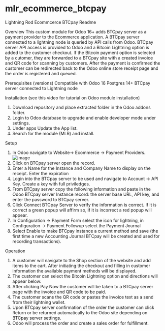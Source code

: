 # mlr_ecommerce_btcpay
Lightning Rod Ecommcerce BTCpay Readme

Overview
This custom module for Odoo 16+ adds BTCpay server as a payment provider to the Ecommerce application. A BTCpay server connected to a lightning node is queried by API calls from Odoo. BTCpay server API access is provided to Odoo and a Bitcoin Lightning option is added to the customer checkout. If the Bitcoin payment option is selected by a cutomer, they are forwarded to a BTCpay site with a created invoice and QR code for scanning by customers. After the payment is confirmed the customer can be redirected back to the Odoo online store receipt page and the order is registered and queued.

Prerequisites (versions)
Compatible with Odoo 16
Postgres 14+
BTCpay server connected to Lightning node

Installation (see this video for tutorial on Odoo module installation)
1. Download repository and place extracted folder in the Odoo addons folder.
2. Login to Odoo database to upgrade and enable developer mode under settings.
3. Under apps Update the App list.
4. Search for the module (MLR) and install.

Setup

1. In Odoo navigate to Website-> Ecommerce -> Payment Providers.
   ![image](https://github.com/ERP-FTW/mlr_ecommerce_btcpay/assets/124227412/905b7ae1-6eb8-48ca-8edb-5205dff00f87)
3. Click on BTCpay server open the record.
4. Enter a Name for the Instance and Company Name to display on the receipt. Enter the expiration 
5. Login into the BTCpay server to be used and navigate to Account -> API Key. Create a key with full priviledges.
6. From BTCpay server copy the following information and paste in the Odoo BTCpay server Instance record: the server base URL, API key, and enter the password to BTCpay server.
7. Click Connect BTCpay Server to verify the information is correct. If it is correct a green popup will affirm so, if it is incorrect a red popup will appear.
8. In Configuration -> Payment Form select the icon for lightning, in Configuration -> Payment Followup select the Payment Journal
9. Select Enable to make BTCpay instance a current method and save (the first time a new Accounting Journal BTCpay will be created and used for recording transactions).
   

Operation
1. A customer will navigate to the Shop section of the website and add items to the cart. After initiating the checkout and filling in customer information the available payment methods will be displayed.
2. The customer can select the Bitcoin Lightning option and directions will appear below.
3. After clicking Pay Now  the customer will be taken to a BTCpay server page with the invoice and QR code to be paid.
4. The customer scans the QR code or pastes the invoice text as a send from their lightning wallet.
6. Upon BTCpay server confirmation of the order the customer can click Return or be returned automatically to the Odoo site depending on BTCpay server settings.
7. Odoo will process the order and create a sales order for fulfillment.
